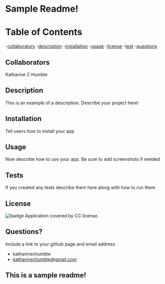 
  # Sample Readme!
  # Table of Contents
  -[collaborators](#authors)
  -[description](#description)
  -[installation](#install)
  -[usage](#usage)
  -[license](#license)
  -[test](#test)
  -[questions](#issues)
  ## Collaborators
  Katharine C Humble
  ## Description
  This is an example of a description.  Describe your project here!
  ## Installation
  Tell users how to install your app
  ## Usage
  Now describe how to use your app.  Be sure to add screenshots if needed
  ## Tests
  If you created any tests describe them here along with how to run them
  ## License
  ![badge](http://img.shields.io/badge/license-CC-informational)
  Application covered by CC license.
  ## Questions?
  Include a link to your github page and email address
  - katharinechumble
  - katharinechumble@gmail.com

## This is a sample readme!
